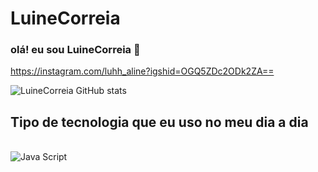 # LuineCorreia 

### olá! eu sou LuineCorreia 👋

https://instagram.com/luhh_aline?igshid=OGQ5ZDc2ODk2ZA==

![LuineCorreia GitHub stats](https://github-readme-stats.vercel.app/api?username=LuineCorreia&show_icons=true&theme=radical)

## Tipo de tecnologia que eu uso no meu dia a dia


<br/>
<img aling="center" alt="Java Script"
src="https://img.shields.io/badge/Javascript-00599C?style=for-the-badge&logo=c&logoColor=white"/>
</div>